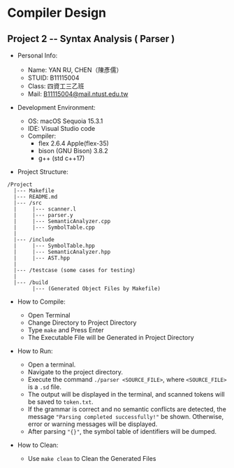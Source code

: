 # Compiler Design
## Project 2 -- Syntax Analysis ( Parser )

- Personal Info:
  - Name: YAN RU, CHEN（陳彥儒）
  - STUID: B11115004
  - Class: 四資工三乙班
  - Mail: B11115004@mail.ntust.edu.tw
  
- Development Environment:
  - OS: macOS Sequoia 15.3.1
  - IDE: Visual Studio code
  - Compiler:
    - flex 2.6.4 Apple(flex-35)
    - bison (GNU Bison) 3.8.2
    - g++ (std c++17)
  
- Project Structure:
```
/Project
  |--- Makefile
  |--- README.md
  |--- /src
  |     |--- scanner.l
  |     |--- parser.y
  |     |--- SemanticAnalyzer.cpp
  |     |--- SymbolTable.cpp
  |     
  |--- /include
  |     |--- SymbolTable.hpp
  |     |--- SemanticAnalyzer.hpp
  |     |--- AST.hpp
  |     
  |--- /testcase (some cases for testing)
  |    
  |--- /build
        |--- (Generated Object Files by Makefile)
```

- How to Compile:
  - Open Terminal
  - Change Directory to Project Directory
  - Type `make` and Press Enter
  - The Executable File will be Generated in Project Directory

- How to Run:
  - Open a terminal.
  - Navigate to the project directory.
  - Execute the command `./parser <SOURCE_FILE>`, where `<SOURCE_FILE>` is a `.sd` file.
  - The output will be displayed in the terminal, and scanned tokens will be saved to `token.txt`.
  - If the grammar is correct and no semantic conflicts are detected, the message `"Parsing completed successfully!"` be shown. Otherwise, error or warning messages will be displayed.
  - After parsing `"{}"`, the symbol table of identifiers will be dumped.
    
- How to Clean:
  - Use `make clean` to Clean the Generated Files